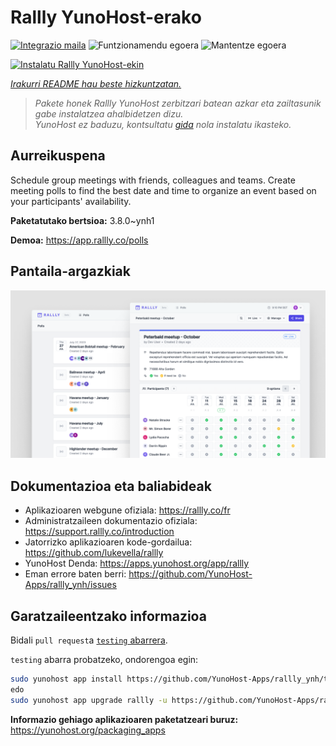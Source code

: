 <!--
Ohart ongi: README hau automatikoki sortu da <https://github.com/YunoHost/apps/tree/master/tools/readme_generator>ri esker
EZ editatu eskuz.
-->

# Rallly YunoHost-erako

[![Integrazio maila](https://dash.yunohost.org/integration/rallly.svg)](https://dash.yunohost.org/appci/app/rallly) ![Funtzionamendu egoera](https://ci-apps.yunohost.org/ci/badges/rallly.status.svg) ![Mantentze egoera](https://ci-apps.yunohost.org/ci/badges/rallly.maintain.svg)

[![Instalatu Rallly YunoHost-ekin](https://install-app.yunohost.org/install-with-yunohost.svg)](https://install-app.yunohost.org/?app=rallly)

*[Irakurri README hau beste hizkuntzatan.](./ALL_README.md)*

> *Pakete honek Rallly YunoHost zerbitzari batean azkar eta zailtasunik gabe instalatzea ahalbidetzen dizu.*  
> *YunoHost ez baduzu, kontsultatu [gida](https://yunohost.org/install) nola instalatu ikasteko.*

## Aurreikuspena

Schedule group meetings with friends, colleagues and teams. Create meeting polls to find the best date and time to organize an event based on your participants' availability.

**Paketatutako bertsioa:** 3.8.0~ynh1

**Demoa:** <https://app.rallly.co/polls>

## Pantaila-argazkiak

![Rallly(r)en pantaila-argazkia](./doc/screenshots/screenshot.png)

## Dokumentazioa eta baliabideak

- Aplikazioaren webgune ofiziala: <https://rallly.co/fr>
- Administratzaileen dokumentazio ofiziala: <https://support.rallly.co/introduction>
- Jatorrizko aplikazioaren kode-gordailua: <https://github.com/lukevella/rallly>
- YunoHost Denda: <https://apps.yunohost.org/app/rallly>
- Eman errore baten berri: <https://github.com/YunoHost-Apps/rallly_ynh/issues>

## Garatzaileentzako informazioa

Bidali `pull request`a [`testing` abarrera](https://github.com/YunoHost-Apps/rallly_ynh/tree/testing).

`testing` abarra probatzeko, ondorengoa egin:

```bash
sudo yunohost app install https://github.com/YunoHost-Apps/rallly_ynh/tree/testing --debug
edo
sudo yunohost app upgrade rallly -u https://github.com/YunoHost-Apps/rallly_ynh/tree/testing --debug
```

**Informazio gehiago aplikazioaren paketatzeari buruz:** <https://yunohost.org/packaging_apps>
